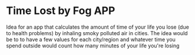 # Time Lost by Fog APP

Idea for an app that calculates the amount of time of your life you lose (due to health problems) by inhaling smoky polluted air in cities. The idea would be to to have a few values for each city/region and whatever time you spend outside would count how many minutes of your life you're losing
